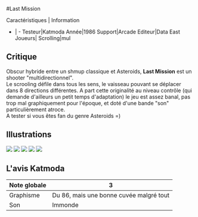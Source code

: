 #Last Mission

Caractéristiques | Information
- | -
Testeur|Katmoda
Année|1986
Support|Arcade
Editeur|Data East
Joueurs|
Scrolling|mul

## Critique
Obscur hybride entre un shmup classique et Asteroids, <b>Last Mission</b> est un shooter "multidirectionnel".<br/>Le scrooling défile dans tous les sens, le vaisseau pouvant se déplacer dans 8 directions différentes. A part cette originalité au niveau contrôle (qui demande d'ailleurs un petit temps d'adaptation) le jeu est assez banal, pas trop mal graphiquement pour l'époque, et doté d'une bande "son" particulièrement atroce.<br/>A tester si vous êtes fan du genre Asteroids =)

## Illustrations
![](http://www.shmup.com/images/thumbs/lastmisn.jpg)
![](http://www.shmup.com/images/thumbs/)
![](http://www.shmup.com/images/thumbs/)
![](http://www.shmup.com/images/thumbs/)
![](http://www.shmup.com/images/thumbs/)

## L'avis Katmoda
Note globale|3
-|-
Graphisme|Du 86, mais une bonne cuvée malgré tout
Son|Immonde
